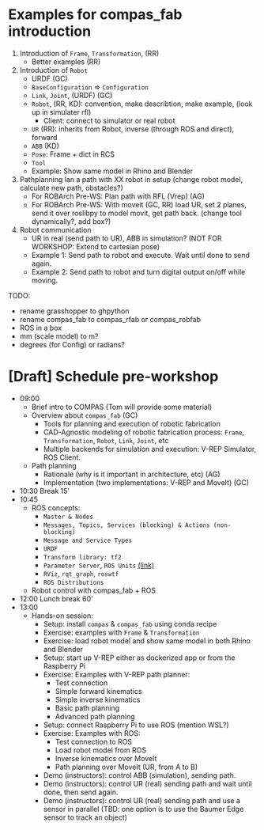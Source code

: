 # Examples for compas_fab introduction

1. Introduction of `Frame`, `Transformation`, (RR)
   * Better examples (RR)
1. Introduction of `Robot`
    * URDF (GC)
    * `BaseConfiguration` => `Configuration`
    * `Link`, `Joint`,  (URDF) (GC)
    * `Robot`,  (RR, KD): convention, make describtion, make example, (look up in simulater rfl)
      * Client: connect to simulator or real robot
    * `UR` (RR): inherits from Robot, inverse (through ROS and direct), forward
    * `ABB` (KD)
   * `Pose`: Frame + dict in RCS
   * `Tool`
   * Example: Show same model in Rhino and Blender
1. Pathplanning lan a path with XX robot in setup (change robot model, calculate new path, obstacles?)
   * For ROBArch Pre-WS: Plan path with RFL (Vrep) (AG)
   * For ROBArch Pre-WS: With moveit (GC, RR)
      load UR, set 2 planes, send it over roslibpy to model movit, get path back.
      (change tool dynamically?, add box?)
1. Robot communication
   * UR in real (send path to UR), ABB in simulation?
   (NOT FOR WORKSHOP:  Extend to cartesian pose)
   * Example 1: Send path to robot and execute. Wait until done to send again.
   * Example 2: Send path to robot and turn digital output on/off while moving.

TODO:
* rename grasshopper to ghpython
* rename compas_fab to compas_rfab or compas_robfab
* ROS in a box
* mm (scale model) to m?
* degrees (for Config) or radians?

# [Draft] Schedule pre-workshop
* 09:00
    * Brief intro to COMPAS (Tom will provide some material)
    * Overview about `compas_fab` (GC)
        * Tools for planning and execution of robotic fabrication
        * CAD-Agnostic modeling of robotic fabrication process: `Frame`, `Transformation`, `Robot`, `Link`, `Joint`, etc
        * Multiple backends for simulation and execution: V-REP Simulator, ROS Client.
    * Path planning
        * Rationale (why is it important in architecture, etc) (AG)
        * Implementation (two implementations: V-REP and MoveIt) (GC)
* 10:30 Break 15’
* 10:45
    * ROS concepts:
      * `Master & Nodes`
      * `Messages, Topics, Services (blocking) & Actions (non-blocking)`
      * `Message and Service Types`
      * `URDF`
      * `Transform library: tf2`
      * `Parameter Server`, `ROS Units` [(link)](http://www.ros.org/reps/rep-0103.html)
      * `RViz`, `rqt_graph`, `roswtf`
      * `ROS Distributions`
    * Robot control with compas_fab + ROS
* 12:00 Lunch break 60’
* 13:00
    * Hands-on session:
      * Setup: install `compas` & `compas_fab` using conda recipe
      * Exercise: examples with `Frame` & `Transformation`
      * Exercise: load robot model and show same model in both Rhino and Blender
      * Setup: start up V-REP either as dockerized app or from the Raspberry Pi
      * Exercise: Examples with V-REP path planner:
        * Test connection
        * Simple forward kinematics
        * Simple inverse kinematics
        * Basic path planning
        * Advanced path planning
      * Setup: connect Raspberry Pi to use ROS (mention WSL?)
      * Exercise: Examples with ROS:
        * Test connection to ROS
        * Load robot model from ROS
        * Inverse kinematics over MoveIt
        * Path planning over MoveIt (UR, from A to B)
      * Demo (instructors): control ABB (simulation), sending path.
      * Demo (instructors): control UR (real) sending path and wait until done, then send again.
      * Demo (instructors): control UR (real) sending path and use a sensor in parallel (TBD: one option is to use the Baumer Edge sensor to track an object)
